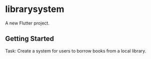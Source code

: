 # librarysystem

A new Flutter project.

## Getting Started

Task: Create a system for users to borrow books from a local library.
